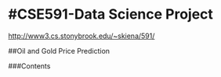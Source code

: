 #CSE591-Data Science Project
===========================
http://www3.cs.stonybrook.edu/~skiena/591/

##Oil and Gold Price Prediction

###Contents